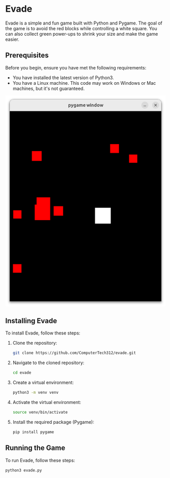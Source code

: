 # Evade

Evade is a simple and fun game built with Python and Pygame. The goal of the game is to avoid the red blocks while controlling a white square. You can also collect green power-ups to shrink your size and make the game easier.

## Prerequisites

Before you begin, ensure you have met the following requirements:

* You have installed the latest version of Python3.
* You have a Linux machine. This code may work on Windows or Mac machines, but it's not guaranteed.

![Evade Game Preview](./preview.png)

## Installing Evade

To install Evade, follow these steps:

1. Clone the repository:
    ```bash
    git clone https://github.com/ComputerTech312/evade.git
    ```

2. Navigate to the cloned repository:
    ```bash
    cd evade
    ```

3. Create a virtual environment:
    ```bash
    python3 -m venv venv
    ```

4. Activate the virtual environment:
    ```bash
    source venv/bin/activate
    ```

5. Install the required package (Pygame):
    ```bash
    pip install pygame
    ```

## Running the Game

To run Evade, follow these steps:

```bash
python3 evade.py
